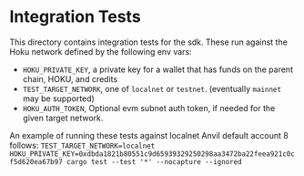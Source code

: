 # Integration Tests

This directory contains integration tests for the sdk.  These run against the Hoku network defined by the following env vars:
  - `HOKU_PRIVATE_KEY`, a private key for a wallet that has funds on the parent chain, HOKU, and credits
  - `TEST_TARGET_NETWORK`, one of `localnet` or `testnet`. (eventually `mainnet` may be supported)
  - `HOKU_AUTH_TOKEN`, Optional evm subnet auth token, if needed for the given target network.

An example of running these tests against localnet Anvil default account 8 follows:
`TEST_TARGET_NETWORK=localnet HOKU_PRIVATE_KEY=0xdbda1821b80551c9d65939329250298aa3472ba22feea921c0cf5d620ea67b97 cargo test --test '*' --nocapture --ignored`
